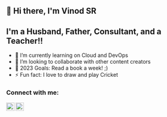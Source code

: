 ## 👋 Hi there, I'm Vinod SR
## I'm a Husband, Father, Consultant, and a Teacher!!
- 🌱 I’m currently learning on Cloud and DevOps
- 👯 I’m looking to collaborate with other content creators
- 🥅 2023 Goals: Read a book a week! ;)
- ⚡ Fun fact: I love to draw and play Cricket

### Connect with me:
[<img align="left" alt="Vinod SR | LinkedIn" width="22px" src="https://cdn.jsdelivr.net/npm/simple-icons@v3/icons/linkedin.svg" />][linkedin]
[<img align="left" alt="codeSTACKr | Twitter" width="22px" src="https://cdn.jsdelivr.net/npm/simple-icons@v3/icons/twitter.svg" />][twitter]

[linkedin]: https://www.linkedin.com/in/srvinod
[twitter]: https://twitter.com/vinodsr007





<!---
V1n0d5r/V1n0d5r is a ✨ special ✨ repository because its `README.md` (this file) appears on your GitHub profile.
You can click the Preview link to take a look at your changes.
--->
